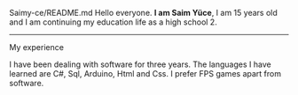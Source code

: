 Saimy-ce/README.md
Hello everyone. __I am Saim Yüce__, I am 15 years old and I am continuing my education life as a high school 2.

_________________________________________________________________________________________________________________________________________________________________________

My experience


I have been dealing with software for three years. The languages I have learned are C#, Sql, Arduino, Html and Css. I prefer FPS games apart from software.
